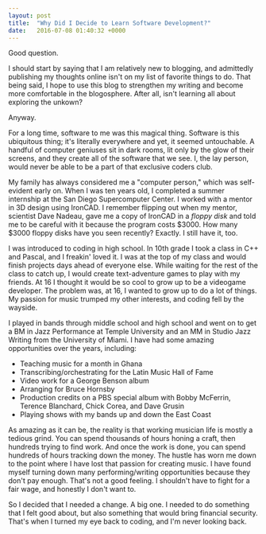 ```yaml
---
layout: post
title:  "Why Did I Decide to Learn Software Development?"
date:   2016-07-08 01:40:32 +0000
---
```


Good question.

I should start by saying that I am relatively new to blogging, and admittedly publishing my thoughts online isn't on my list of favorite things to do. That being said, I hope to use this blog to strengthen my writing and become more comfortable in the blogosphere. After all, isn't learning all about exploring the unkown?

Anyway.

For a long time, software to me was this magical thing. Software is this ubiquitous thing; it's literally everywhere and yet, it seemed untouchable. A handful of computer geniuses sit in dark rooms, lit only by the glow of their screens, and they create all of the software that we see. I, the lay person, would never be able to be a part of that exclusive coders club.

My family has always considered me a "computer person," which was self-evident early on. When I was ten years old, I completed a summer internship at the San Diego Supercomputer Center. I worked with a mentor in 3D design using IronCAD. I remember flipping out when my mentor, scientist Dave Nadeau, gave me a copy of IronCAD in a *floppy disk* and told me to be careful with it because the program costs $3000. How many $3000 floppy disks have you seen recently? Exactly. I still have it, too. 

I was introduced to coding in high school. In 10th grade I took a class in C++ and Pascal, and I freakin' loved it. I was at the top of my class and would finish projects days ahead of everyone else. While waiting for the rest of the class to catch up, I would create text-adventure games to play with my friends. At 16 I thought it would be so cool to grow up to be a videogame developer. The problem was, at 16, I wanted to grow up to do a lot of things. My passion for music trumped my other interests, and coding fell by the wayside.

I played in bands through middle school and high school and went on to get a BM in Jazz Performance at Temple University and an MM in Studio Jazz Writing from the University of Miami. I have had some amazing opportunities over the years, including:

* Teaching music for a month in Ghana
* Transcribing/orchestrating for the Latin Music Hall of Fame
* Video work for a George Benson album
* Arranging for Bruce Hornsby
* Production credits on a PBS special album with Bobby McFerrin, Terence Blanchard, Chick Corea, and Dave Grusin
* Playing shows with my bands up and down the East Coast

As amazing as it can be, the reality is that working musician life is mostly a tedious grind. You can spend thousands of hours honing a craft, then hundreds trying to find work. And once the work is done, you can spend hundreds of hours tracking down the money. The hustle has worn me down to the point where I have lost that passion for creating music. I have found myself turning down many performing/writing opportunities because they don't pay enough. That's not a good feeling. I shouldn't have to fight for a fair wage, and honestly I don't want to.

So I decided that I needed a change. A big one. I needed to do something that I felt good about, but also something that would bring financial security. That's when I turned my eye back to coding, and I'm never looking back.




